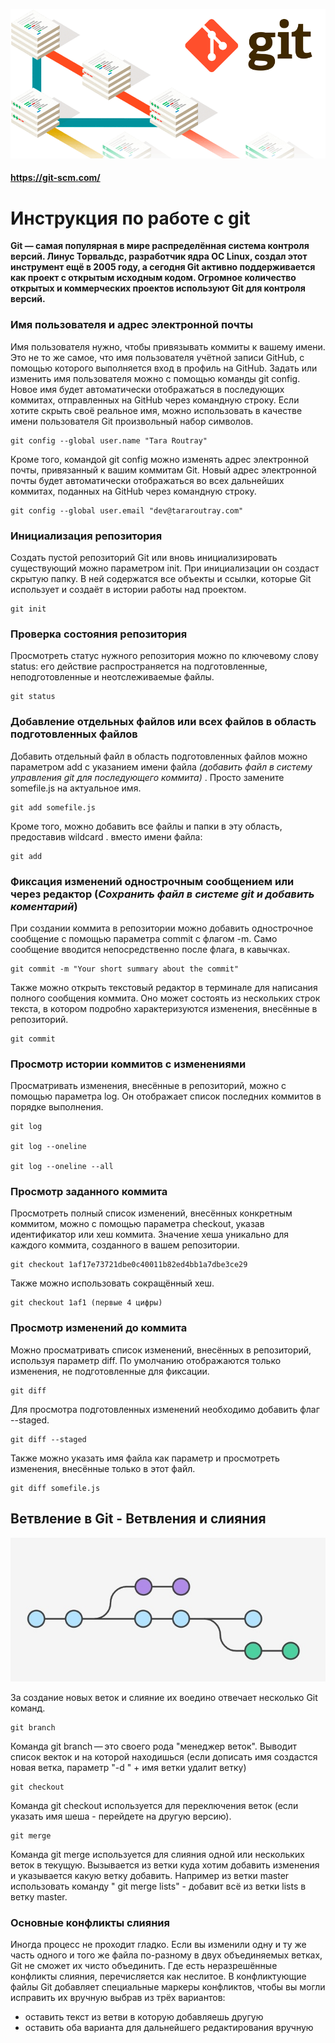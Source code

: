 ![фоновая картинка](.\Images\git_jpg.jpg)

#### __https://git-scm.com/__

# Инструкция по работе с git 

**Git — самая популярная в мире распределённая система контроля версий. Линус Торвальдс, разработчик ядра ОС Linux, создал этот инструмент ещё в 2005 году, а сегодня Git активно поддерживается как проект с открытым исходным кодом. Огромное количество открытых и коммерческих проектов используют Git для контроля версий.**

### Имя пользователя и адрес электронной почты

Имя пользователя нужно, чтобы привязывать коммиты к вашему имени. Это не то же самое, что имя пользователя учётной записи GitHub, с помощью которого выполняется вход в профиль на GitHub. Задать или изменить имя пользователя можно с помощью команды git config. Новое имя будет автоматически отображаться в последующих коммитах, отправленных на GitHub через командную строку. Если хотите скрыть своё реальное имя, можно использовать в качестве имени пользователя Git произвольный набор символов.

    git config --global user.name "Tara Routray"

Кроме того, командой git config можно изменять адрес электронной почты, привязанный к вашим коммитам Git. Новый адрес электронной почты будет автоматически отображаться во всех дальнейших коммитах, поданных на GitHub через командную строку.

    git config --global user.email "dev@tararoutray.com"

### Инициализация репозитория

Создать пустой репозиторий Git или вновь инициализировать существующий можно параметром init. При инициализации он создаст скрытую папку. В ней содержатся все объекты и ссылки, которые Git использует и создаёт в истории работы над проектом.

    git init

### Проверка состояния репозитория

Просмотреть статус нужного репозитория можно по ключевому слову status: его действие распространяется на подготовленные, неподготовленные и неотслеживаемые файлы.

    git status

### Добавление отдельных файлов или всех файлов в область подготовленных файлов

Добавить отдельный файл в область подготовленных файлов можно параметром add с указанием имени файла _(добавить файл в систему управления git для последующего коммита)_ . Просто замените somefile.js на актуальное имя.

    git add somefile.js  

Кроме того, можно добавить все файлы и папки в эту область, предоставив wildcard . вместо имени файла:

    git add

### Фиксация изменений однострочным сообщением или через редактор (_Сохранить файл в системе git и добавить коментарий_)

При создании коммита в репозитории можно добавить однострочное сообщение с помощью параметра commit с флагом -m. Само сообщение вводится непосредственно после флага, в кавычках.

    git commit -m "Your short summary about the commit"

Также можно открыть текстовый редактор в терминале для написания полного сообщения коммита. Оно может состоять из нескольких строк текста, в котором подробно характеризуются изменения, внесённые в репозиторий.

    git commit

### Просмотр истории коммитов с изменениями

Просматривать изменения, внесённые в репозиторий, можно с помощью параметра log. Он отображает список последних коммитов в порядке выполнения.

    git log

    git log --oneline 

    git log --oneline --all

### Просмотр заданного коммита

Просмотреть полный список изменений, внесённых конкретным коммитом, можно с помощью параметра checkout, указав идентификатор или хеш коммита. Значение хеша уникально для каждого коммита, созданного в вашем репозитории.
  
    git checkout 1af17e73721dbe0c40011b82ed4bb1a7dbe3ce29

Также можно использовать сокращённый хеш.

    git checkout 1af1 (первые 4 цифры) 

### Просмотр изменений до коммита

Можно просматривать список изменений, внесённых в репозиторий, используя параметр diff. По умолчанию отображаются только изменения, не подготовленные для фиксации.

    git diff

Для просмотра подготовленных изменений необходимо добавить флаг --staged.

    git diff --staged

Также можно указать имя файла как параметр и просмотреть изменения, внесённые только в этот файл.

    git diff somefile.js

## Ветвление в Git - Ветвления и слияния

![картинка ветвления](./Images\Branching_jpg.jpg)



За создание новых веток и слияние их воедино отвечает несколько Git команд.

    git branch

Команда git branch — это своего рода "менеджер веток". Выводит список векток и на которой находишься (если дописать имя создастся новая ветка, параметр "-d " + имя ветки удалит ветку)    

    git checkout

Команда git checkout используется для переключения веток (если указать имя шеша - перейдете на другую версию).

    git merge

Команда git merge используется для слияния одной или нескольких веток в текущую. Вызывается из ветки куда хотим добавить изменения и указывается какую ветку добавить. Например из ветки master использовать команду " git merge lists" - добавит всё из ветки lists в ветку master.

### Основные конфликты слияния

Иногда процесс не проходит гладко. Если вы изменили одну и ту же часть одного и того же файла по-разному в двух объединяемых ветках, Git не сможет их чисто объединить.
 Где есть неразрешённые конфликты слияния, перечисляется как неслитое. В конфликтующие файлы Git добавляет специальные маркеры конфликтов, чтобы вы могли исправить их вручную выбрав из трёх вариантов:
 * оставить текст из ветви в которую добавляешь другую
 * оставить оба варианта для дальнейшего редактирования вручную

